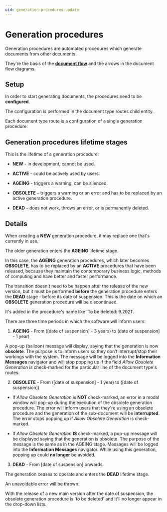 ```yaml
---
uid: generation-procedures-update
---
```


# Generation procedures

Generation procedures are automated procedures which generate documents from other documents.

They're the basis of the **[document flow](https://docs.erp.net/tech/advanced/document-flow/index.html)** and the arrows in the document flow diagrams.

## Setup

In order to start generating documents, the procedures need to be **configured**.

The configuration is performed in the document type routes child entity.

Each document type route is a configuration of a single generation procedure.

## Generation procedures lifetime stages

This is the lifetime of a generation procedure:

- **NEW** - in development, cannot be used.

- **ACTIVE** - could be actively used by users.

- **AGEING** - triggers a warning, can be silenced.

- **OBSOLETE** – triggers a warning or an error and has to be replaced by an active generation procedure.

- **DEAD** – does not work, throws an error, or is permanently deleted.

## Details 

When creating a **NEW** generation procedure, it may replace one that's currently in use. 

The older generation enters the **AGEING** lifetime stage. 

In this case, the **AGEING** generation procedures, which later becomes **OBSOLETE**, has to be replaced by an **ACTIVE** procedures that have been released, because they maintain the contemporary business logic, methods of computing and have better and faster performance. 

The transition doesn't need to be happen after the release of the new version, but it must be performed **before** the generation procedure enters the **DEAD** stage - before its date of suspension. This is the date on which an **OBSOLETE** generation procedure will be discontinued. 

It's added in the procedure's name like 'To be deleted: 9.2021'.

There are three time periods in which the software will inform users:

1. **AGEING** - From ([date of suspension] - 3 years) to (date of suspension] - 1 year)

A pop-up (balloon) message will display, saying that the generation is now **obsolete**. The purpose is to inform users so they don’t interrupt/stop their workings with the system. The message will be logged into the **Information Messages** navigator and will stop popping up if the field _Allow Obsolete Generation_ is check-marked for the particular line of the document type's routes.

2. **OBSOLETE** - From ([date of suspension] - 1 year) to ([date of suspension])

  - If _Allow Obsolete Generation_ is **NOT** check-marked, an error in a modal window will pop-up during the execution of the obsolete generation procedure. The error will inform users that they're using an obsolete procedure and the generation of the sub-document will be **interrupted**. The error stops popping up if _Allow Obsolete Generation_ is check-marked.

  - If _Allow Obsolete Generation_ **IS** check-marked, a pop-up message will be displayed saying that the generation is obsolete. The purpose of the message is the same as in the AGEING stage. Messages will be logged into the **Information Messages** navigator. While using this generation, popping up could **no longer** be avoided.

3. **DEAD** - From [date of suspension] onwards  
 
The generation ceases to operate and enters the **DEAD** lifetime stage.

An unavoidable error will be thrown.

With the release of a new main version after the date of suspension, the obsolete generation procedure is 'to be deleted' and it'll no longer appear in the drop-down lists.

